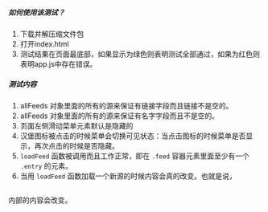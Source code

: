 ##### 如何使用该测试？
1. 下载并解压缩文件包
2. 打开index.html
3. 测试结果在页面最底部，如果显示为绿色则表明测试全部通过，如果为红色则表明app.js中存在错误。
##### 测试内容
1.  allFeeds 对象里面的所有的源来保证有链接字段而且链接不是空的。
2.  allFeeds 对象里面的所有的源来保证有名字字段而且不是空的。
3. 页面左侧滑动菜单元素默认是隐藏的
4. 汉堡图标被点击的时候菜单会切换可见状态：当点击图标的时候菜单是否显示，再次点击的时候是否隐藏。
5.  `loadFeed` 函数被调用而且工作正常，即在 `.feed` 容器元素里面至少有一个 `.entry` 的元素。
6. 当用 `loadFeed` 函数加载一个新源的时候内容会真的改变。也就是说，
```<div class="feed"></div>
```
内部的内容会改变。
